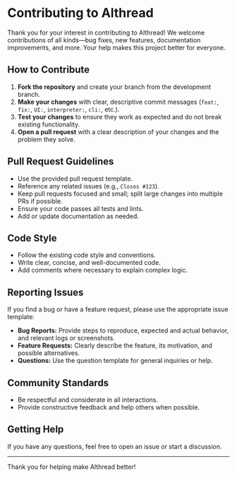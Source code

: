 # Contributing to Althread

Thank you for your interest in contributing to Althread! We welcome contributions of all kinds—bug fixes, new features, documentation improvements, and more. Your help makes this project better for everyone.

## How to Contribute

1. **Fork the repository** and create your branch from the development branch.
2. **Make your changes** with clear, descriptive commit messages (`feat:`, `fix:`, `UI:`, `interpreter:`, `cli:`, etc.).
3. **Test your changes** to ensure they work as expected and do not break existing functionality.
4. **Open a pull request** with a clear description of your changes and the problem they solve.

## Pull Request Guidelines

- Use the provided pull request template.
- Reference any related issues (e.g., `Closes #123`).
- Keep pull requests focused and small; split large changes into multiple PRs if possible.
- Ensure your code passes all tests and lints.
- Add or update documentation as needed.

## Code Style

- Follow the existing code style and conventions.
- Write clear, concise, and well-documented code.
- Add comments where necessary to explain complex logic.

## Reporting Issues

If you find a bug or have a feature request, please use the appropriate issue template:
- **Bug Reports:** Provide steps to reproduce, expected and actual behavior, and relevant logs or screenshots.
- **Feature Requests:** Clearly describe the feature, its motivation, and possible alternatives.
- **Questions:** Use the question template for general inquiries or help.

## Community Standards

- Be respectful and considerate in all interactions.
- Provide constructive feedback and help others when possible.

## Getting Help

If you have any questions, feel free to open an issue or start a discussion.

---

Thank you for helping make Althread better!
